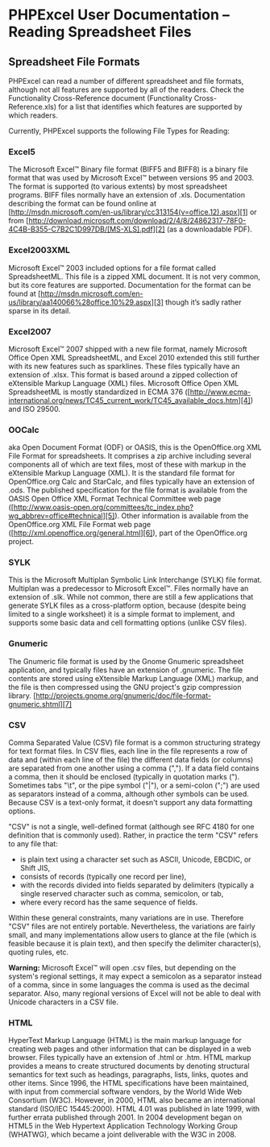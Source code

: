 # PHPExcel User Documentation – Reading Spreadsheet Files


## Spreadsheet File Formats

PHPExcel can read a number of different spreadsheet and file formats, although not all features are supported by all of the readers. Check the Functionality Cross-Reference document (Functionality Cross-Reference.xls) for a list that identifies which features are supported by which readers.

Currently, PHPExcel supports the following File Types for Reading:

### Excel5

The Microsoft Excel™ Binary file format (BIFF5 and BIFF8) is a binary file format that was used by Microsoft Excel™ between versions 95 and 2003. The format is supported (to various extents) by most spreadsheet programs. BIFF files normally have an extension of .xls. Documentation describing the format can be found online at [http://msdn.microsoft.com/en-us/library/cc313154(v=office.12).aspx][1] or from [http://download.microsoft.com/download/2/4/8/24862317-78F0-4C4B-B355-C7B2C1D997DB/[MS-XLS].pdf][2] (as a downloadable PDF).

### Excel2003XML

Microsoft Excel™ 2003 included options for a file format called SpreadsheetML. This file is a zipped XML document. It is not very common, but its core features are supported. Documentation for the format can be found at [http://msdn.microsoft.com/en-us/library/aa140066%28office.10%29.aspx][3] though it’s sadly rather sparse in its detail.

### Excel2007

Microsoft Excel™ 2007 shipped with a new file format, namely Microsoft Office Open XML SpreadsheetML, and Excel 2010 extended this still further with its new features such as sparklines. These files typically have an extension of .xlsx. This format is based around a zipped collection of eXtensible Markup Language (XML) files. Microsoft Office Open XML SpreadsheetML is mostly standardized in ECMA 376 ([http://www.ecma-international.org/news/TC45_current_work/TC45_available_docs.htm][4]) and ISO 29500.

### OOCalc

aka Open Document Format (ODF) or OASIS, this is the OpenOffice.org XML File Format for spreadsheets. It comprises a zip archive including several components all of which are text files, most of these with markup in the eXtensible Markup Language (XML). It is the standard file format for OpenOffice.org Calc and StarCalc, and files typically have an extension of .ods. The published specification for the file format is available from the OASIS Open Office XML Format Technical Committee web page ([http://www.oasis-open.org/committees/tc_index.php?wg_abbrev=office#technical][5]). Other information is available from the OpenOffice.org XML File Format web page ([http://xml.openoffice.org/general.html][6]), part of the OpenOffice.org project.

### SYLK

This is the Microsoft Multiplan Symbolic Link Interchange (SYLK) file format. Multiplan was a predecessor to Microsoft Excel™. Files normally have an extension of .slk. While not common, there are still a few applications that generate SYLK files as a cross-platform option, because (despite being limited to a single worksheet) it is a simple format to implement, and supports some basic data and cell formatting options (unlike CSV files).

### Gnumeric

The Gnumeric file format is used by the Gnome Gnumeric spreadsheet application, and typically files have an extension of .gnumeric. The file contents are stored using eXtensible Markup Language (XML) markup, and the file is then compressed using the GNU project's gzip compression library. [http://projects.gnome.org/gnumeric/doc/file-format-gnumeric.shtml][7]

### CSV

Comma Separated Value (CSV) file format is a common structuring strategy for text format files. In CSV flies, each line in the file represents a row of data and (within each line of the file) the different data fields (or columns) are separated from one another using a comma (","). If a data field contains a comma, then it should be enclosed (typically in quotation marks ("). Sometimes tabs "\t", or the pipe symbol ("|"), or a semi-colon (";") are used as separators instead of a comma, although other symbols can be used. Because CSV is a text-only format, it doesn't support any data formatting options.

"CSV" is not a single, well-defined format (although see RFC 4180 for one definition that is commonly used). Rather, in practice the term "CSV" refers to any file that:
 - is plain text using a character set such as ASCII, Unicode, EBCDIC, or Shift JIS,
 - consists of records (typically one record per line),
 - with the records divided into fields separated by delimiters (typically a single reserved character such as comma, semicolon, or tab,
 - where every record has the same sequence of fields.

Within these general constraints, many variations are in use. Therefore "CSV" files are not entirely portable. Nevertheless, the variations are fairly small, and many implementations allow users to glance at the file (which is feasible because it is plain text), and then specify the delimiter character(s), quoting rules, etc.

**Warning:** Microsoft Excel™ will open .csv files, but depending on the system's regional settings, it may expect a semicolon as a separator instead of a comma, since in some languages the comma is used as the decimal separator. Also, many regional versions of Excel will not be able to deal with Unicode characters in a CSV file.

### HTML

HyperText Markup Language (HTML) is the main markup language for creating web pages and other information that can be displayed in a web browser. Files typically have an extension of .html or .htm.  HTML markup provides a means to create structured documents by denoting structural semantics for text such as headings, paragraphs, lists, links, quotes and other items. Since 1996, the HTML specifications have been maintained, with input from commercial software vendors, by the World Wide Web Consortium (W3C). However, in 2000, HTML also became an international standard (ISO/IEC 15445:2000). HTML 4.01 was published in late 1999, with further errata published through 2001. In 2004 development began on HTML5 in the Web Hypertext Application Technology Working Group (WHATWG), which became a joint deliverable with the W3C in 2008.



  [1]: http://msdn.microsoft.com/en-us/library/cc313154(v=office.12).aspx
  [2]: http://download.microsoft.com/download/2/4/8/24862317-78F0-4C4B-B355-C7B2C1D997DB/%5bMS-XLS%5d.pdf
  [3]: http://msdn.microsoft.com/en-us/library/aa140066%28office.10%29.aspx
  [4]: http://www.ecma-international.org/news/TC45_current_work/TC45_available_docs.htm
  [5]: http://www.oasis-open.org/committees/tc_index.php?wg_abbrev=office
  [6]: http://xml.openoffice.org/general.html
  [7]: http://projects.gnome.org/gnumeric/doc/file-format-gnumeric.shtml
